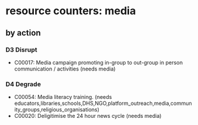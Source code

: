 # resource counters: media

## by action


### D3 Disrupt
* C00017: Media campaign promoting in-group to out-group in person communication / activities (needs media)

### D4 Degrade
* C00054: Media literacy training.  (needs educators,libraries,schools,DHS,NGO,platform_outreach,media,community_groups,religious_organisations)
* C00020: Deligitimise the 24 hour news cycle (needs media)
